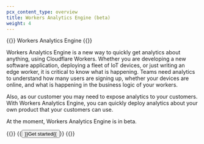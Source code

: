 ```yaml
---
pcx_content_type: overview
title: Workers Analytics Engine (beta)
weight: 4
---
```


{{<heading-pill style="beta">}} Workers Analytics Engine {{</heading-pill>}}

Workers Analytics Engine is a new way to quickly get analytics about anything, using Cloudflare Workers. Whether you are developing a new software application, deploying a fleet of IoT devices, or just writing an edge worker, it is critical to know what is happening. Teams need analytics to understand how many users are signing up, whether your devices are online, and what is happening in the business logic of your workers.

Also, as our customer you may need to expose analytics to your customers. With Workers Analytics Engine, you can quickly deploy analytics about your own product that your customers can use.

At the moment, Workers Analytics Engine is in beta.

{{<button-group>}}
{{<button type="primary" href="/analytics/analytics-engine/get-started/">}}Get started{{</button>}}
{{</button-group>}}
